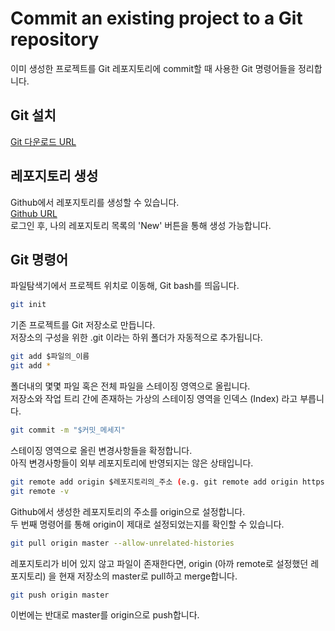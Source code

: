# Commit an existing project to a Git repository
이미 생성한 프로젝트를 Git 레포지토리에 commit할 때 사용한 Git 명령어들을 정리합니다.

## Git 설치
[Git 다운로드 URL](https://git-scm.com/)

## 레포지토리 생성
Github에서 레포지토리를 생성할 수 있습니다.  
[Github URL](https://github.com/)  
로그인 후, 나의 레포지토리 목록의 'New' 버튼을 통해 생성 가능합니다.

## Git 명령어
파일탐색기에서 프로젝트 위치로 이동해, Git bash를 띄웁니다.
```bash
git init
```
기존 프로젝트를 Git 저장소로 만듭니다.  
저장소의 구성을 위한 .git 이라는 하위 폴더가 자동적으로 추가됩니다.
```bash
git add $파일의_이름
git add *
```
폴더내의 몇몇 파일 혹은 전체 파일을 스테이징 영역으로 올립니다.  
저장소와 작업 트리 간에 존재하는 가상의 스테이징 영역을 인덱스 (Index) 라고 부릅니다.
```bash
git commit -m "$커밋_메세지"
```
스테이징 영역으로 올린 변경사항들을 확정합니다.  
아직 변경사항들이 외부 레포지토리에 반영되지는 않은 상태입니다.
```bash
git remote add origin $레포지토리의_주소 (e.g. git remote add origin https://github.com/nhlnhl/nearby_restaurants.git)
git remote -v
```
Github에서 생성한 레포지토리의 주소를 origin으로 설정합니다.  
두 번째 명령어를 통해 origin이 제대로 설정되었는지를 확인할 수 있습니다.
```bash
git pull origin master --allow-unrelated-histories
```
레포지토리가 비어 있지 않고 파일이 존재한다면, origin (아까 remote로 설정했던 레포지토리) 을 현재 저장소의 master로 pull하고 merge합니다.
```bash
git push origin master
```
이번에는 반대로 master를 origin으로 push합니다.